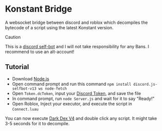 # Konstant Bridge

A websocket bridge between discord and roblox which decompiles the bytecode of a script using the latest Konstant version.

> [!CAUTION]
> This is a [discord self-bot](https://support.discord.com/hc/en/articles/115002192352) and I will not take responsibility for any Bans.
> I recommend to use an alt-account!

## Tutorial

- Download [Node.js](https://nodejs.dev/)
- Open command prompt and run this command `npm install discord.js-selfbot-v13 ws node-fetch`
- Open `Token.dcToken`, input your [Discord Token](https://stackoverflow.com/a/69868564/22794987), and save the file
- In command prompt, run `node Server.js` and wait for it to say "Ready!"
- Open Roblox, Inject your executor, and execute the script in `Connect.luau`

You can now execute [Dark Dex V4](https://github.com/LorekeeperZinnia/Dex) and double click any script. It might take 3-5 seconds for it to decompile.
